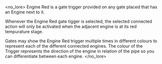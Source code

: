 <no_lore>
Engine Red is a gate trigger provided on any gate placed that has an Engine next to it.

Whenever the Engine Red gate tigger is selected, the selected connected action will only be activated when the adjacent engine is at its red tempurature stage.

Gates may show the Engine Red trigger multiple times in different colours to represent each of the different connected engines.
The colour of the Trigger represents the direction of the engine in relation of the pipe so you can differentiate between each engine.
</no_lore>